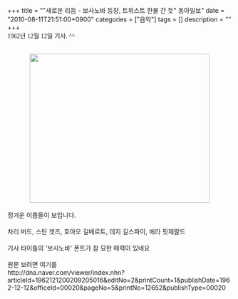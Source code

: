 +++
title = "\"새로운 리듬 - 보사노바 등장, 트위스트 한물 간 듯\" 동아일보"
date = "2010-08-11T21:51:00+0900"
categories = ["음악"]
tags = []
description = ""
+++
<span class="copyright_entry" style="display:block;" title="&quot;새로운 리듬 - 보사노바 등장, 트위스트 한물 간 듯&quot; 동아일보 @@**@@http://shed.egloos.com/3400954"></span>
<span class="Apple-style-span" style="font-family: 돋움; line-height: normal; ">1962년 12월 12일 기사. ^^
 <div>
  <center>
   <br>
  </center>
  <center>
   <img border="0" onmouseover="this.style.cursor='pointer'" alt="" src="/attachment/3400954_1.png" width="404" height="335" onclick="Control.Modal.openDialog(this, event, 'http://pds18.egloos.com/pds/201008/11/82/a0003782_4c629c76d36c7.png', 404, 335);">
  </center>
  <div>
   <br>
  </div>
  <div>
   정겨운 이름들이 보입니다.
  </div>
  <div>
   <br>
  </div>
  <div>
   차리 버드, 스탄 겟즈, 호아오 길베르트, 데지 길스파이, 에라 핏제랄드
  </div>
  <div>
   <br>
  </div>
  <div>
   기사 타이틀의 '보사노바' 폰트가 참 묘한 매력이 있네요
  </div>
  <div>
   <br>
  </div>
  <div>
   원문 보려면 여기를
  </div>
  <div>
   http://dna.naver.com/viewer/index.nhn?articleId=1962121200209205016&amp;editNo=2&amp;printCount=1&amp;publishDate=1962-12-12&amp;officeId=00020&amp;pageNo=5&amp;printNo=12652&amp;publishType=00020
  </div>
 </div></span> 
<!--
       <rdf:RDF xmlns:rdf="http://www.w3.org/1999/02/22-rdf-syntax-ns#"
		    xmlns:dc="http://purl.org/dc/elements/1.1/"
		    xmlns:trackback="http://madskills.com/public/xml/rss/module/trackback/">
       <rdf:Description
	        rdf:about="http://shed.egloos.com/3400954"
	        dc:identifier="http://shed.egloos.com/3400954"
	        dc:title="&quot;새로운 리듬 - 보사노바 등장, 트위스트 한물 간 듯&quot; 동아일보 "
	        trackback:ping="http://shed.egloos.com/tb/3400954"/>
       </rdf:RDF>
       -->

<ul></ul>